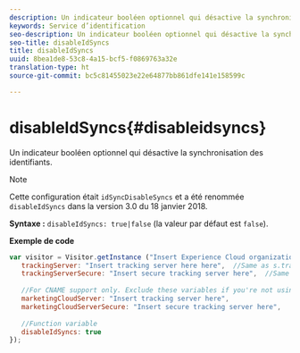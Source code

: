 ```yaml
---
description: Un indicateur booléen optionnel qui désactive la synchronisation des identifiants.
keywords: Service d’identification
seo-description: Un indicateur booléen optionnel qui désactive la synchronisation des identifiants.
seo-title: disableIdSyncs
title: disableIdSyncs
uuid: 8bea1de8-53c8-4a15-bcf5-f0869763a32e
translation-type: ht
source-git-commit: bc5c81455023e22e64877bb861dfe141e158599c

---
```



# disableIdSyncs{#disableidsyncs}

Un indicateur booléen optionnel qui désactive la synchronisation des identifiants.

>[!NOTE]
>
>Cette configuration était `idSyncDisableSyncs` et a été renommée `disableIdSyncs` dans la version 3.0 du 18 janvier 2018.

**Syntaxe :** `disableIdSyncs: true|false` (la valeur par défaut est `false`).

**Exemple de code**

```js
var visitor = Visitor.getInstance ("Insert Experience Cloud organization ID here",{ 
   trackingServer: "Insert tracking server here here",  //Same as s.trackingServer 
   trackingServerSecure: "Insert secure tracking server here",  //Same as s.trackingServerSecure 
 
   //For CNAME support only. Exclude these variables if you're not using CNAME 
   marketingCloudServer: "Insert tracking server here", 
   marketingCloudServerSecure: "Insert secure tracking server here", 
 
   //Function variable 
   disableIdSyncs: true 
});
```

